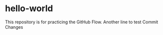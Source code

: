 # hello-world
This repository is for practicing the GitHub Flow.
Another line to test Commit Changes
